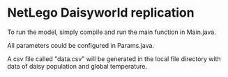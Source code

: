 # NetLego Daisyworld replication
To run the model, simply compile and run the main function in Main.java.

All parameters could be configured in Params.java.

A csv file called "data.csv" will be generated in the local file directory 
with data of daisy population and global temperature.

